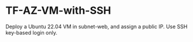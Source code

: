 # TF-AZ-VM-with-SSH
Deploy a Ubuntu 22.04 VM in subnet-web, and assign a public IP. Use SSH key-based login only.
